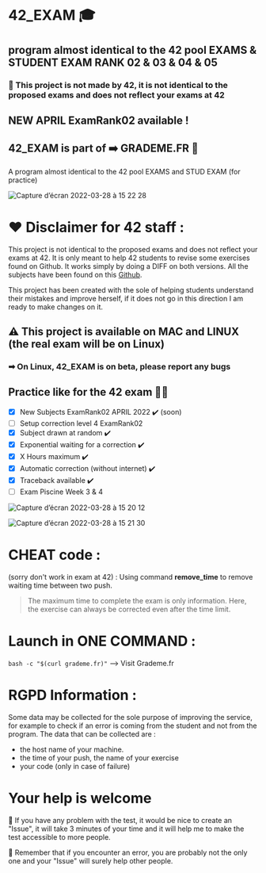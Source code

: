 # 42_EXAM 🎓
 ##  program almost identical to the 42 pool EXAMS & STUDENT EXAM RANK 02 & 03 & 04 & 05
 ### 📌 This project is not made by 42, it is not identical to the proposed exams and does not reflect your exams at 42
 ## NEW APRIL ExamRank02 available !
 
 ## 42_EXAM is part of ➡️  **GRADEME.FR** 📡 

 A program almost identical to the 42 pool EXAMS and STUD EXAM (for practice)

![Capture d’écran 2022-03-28 à 15 22 28](https://user-images.githubusercontent.com/55356071/160407160-0bd035f9-c5b4-43e1-9c35-92556519eac3.png)

# ❤️ Disclaimer for 42 staff :

This project is not identical to the proposed exams and does not reflect your exams at 42.
It is only meant to help 42 students to revise some exercises found on Github. 
It works simply by doing a DIFF on both versions.
All the subjects have been found on this [Github](https://github.com/markveligod/examrank-02-03-04-05-06). 

This project has been created with the sole of helping students understand their mistakes and improve herself, if it does not go in this direction I am ready to make changes on it.

## ⚠️ This project is available on MAC and LINUX (the real exam will be on Linux)
###     ➡ On Linux, 42_EXAM is on beta, please report any bugs

 ## Practice like for the 42 exam 🏊‍♂️

 
  - [x] New Subjects ExamRank02 APRIL 2022 ✔️ (soon)
  - [ ] Setup correction level 4 ExamRank02
  - [x] Subject drawn at random ✔️
  - [x] Exponential waiting for a correction ✔️
  - [x] X Hours maximum ✔️
  - [x] Automatic correction (without internet) ✔️
  - [x] Traceback available ✔️
  - [ ] Exam Piscine Week 3 & 4

![Capture d’écran 2022-03-28 à 15 20 12](https://user-images.githubusercontent.com/55356071/160407323-c4152b9f-a943-4e42-96fd-83fc6cf60739.png)

![Capture d’écran 2022-03-28 à 15 21 30](https://user-images.githubusercontent.com/55356071/160407357-b8b6b030-f541-4f43-9f14-415a5d809897.png)


 # CHEAT code :
 (sorry don't work in exam at 42) : Using command **remove_time** to remove waiting time between two push.
   > The maximum time to complete the exam is only information. Here, the exercise can always be corrected even after the time limit.

 # Launch in ONE COMMAND : 

 ```bash -c "$(curl grademe.fr)"```    --> Visit Grademe.fr
 
# RGPD Information :
 Some data may be collected for the sole purpose of improving the service, for example to check if an error is coming from the student and not from the program. 
The data that can be collected are : 
- the host name of your machine.
- the time of your push, the name of your exercise
- your code (only in case of failure)

# Your help is welcome

👋 If you have any problem with the test, it would be nice to create an "Issue", it will take 3 minutes of your time and it will help me to make the test accessible to more people.

📌 Remember that if you encounter an error, you are probably not the only one and your "Issue" will surely help other people.
